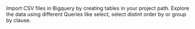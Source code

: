 Import CSV files in Bigquery by creating tables in your project path.
Explore the data using different Queries like select, select distint order by or group by clause. 
